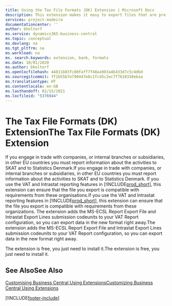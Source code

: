```yaml
---
title: Using the Tax File Formats (DK) Extension | Microsoft Docs
description: This extension makes it easy to export files that are pre-formatted to meet bank requirements for electronic submissions.
services: project-madeira
documentationcenter: ''
author: bholtorf
ms.service: dynamics365-business-central
ms.topic: conceptual
ms.devlang: na
ms.tgt_pltfrm: na
ms.workload: na
ms. search.keywords: extension, bank, formats
ms.date: 10/01/2020
ms.author: bholtorf
ms.openlocfilehash: 44811b83fc80faff7f48aa983a4b433d7c5c4dbd
ms.sourcegitcommit: ff2b55b7e790447e0c1fcd5c2ec7f7610338ebaa
ms.translationtype: HT
ms.contentlocale: en-GB
ms.lasthandoff: 02/15/2021
ms.locfileid: "5376944"
---
```

# <a name="the-tax-file-formats-dk-extension"></a><span data-ttu-id="2a08f-103">The Tax File Formats (DK) Extension</span><span class="sxs-lookup"><span data-stu-id="2a08f-103">The Tax File Formats (DK) Extension</span></span>
<span data-ttu-id="2a08f-104">If you engage in trade with companies, or internal branches or subsidiaries, in other EU countries you must report information about the activities to SKAT and to Statistics Denmark.</span><span class="sxs-lookup"><span data-stu-id="2a08f-104">If you engage in trade with companies, or internal branches or subsidiaries, in other EU countries you must report information about the activities to SKAT and to Statistics Denmark.</span></span> <span data-ttu-id="2a08f-105">If you use the VAT and Intrastat reporting features in [!INCLUDE[prod_short](includes/prod_short.md)], this extension can ensure that the file you export is compatible with requirements from these organisations.</span><span class="sxs-lookup"><span data-stu-id="2a08f-105">If you use the VAT and Intrastat reporting features in [!INCLUDE[prod_short](includes/prod_short.md)], this extension can ensure that the file you export is compatible with requirements from these organizations.</span></span> <span data-ttu-id="2a08f-106">The extension adds the MS-ECSL Report Export File and Intrastat Export Lines submission codeunits to your VAT Report configuration, so you can export data in the new format right away.</span><span class="sxs-lookup"><span data-stu-id="2a08f-106">The extension adds the MS-ECSL Report Export File and Intrastat Export Lines submission codeunits to your VAT Report configuration, so you can export data in the new format right away.</span></span>

<span data-ttu-id="2a08f-107">The extension is free, you just need to install it.</span><span class="sxs-lookup"><span data-stu-id="2a08f-107">The extension is free, you just need to install it.</span></span>

## <a name="see-also"></a><span data-ttu-id="2a08f-108">See Also</span><span class="sxs-lookup"><span data-stu-id="2a08f-108">See Also</span></span>
[<span data-ttu-id="2a08f-109">Customising Business Central Using Extensions</span><span class="sxs-lookup"><span data-stu-id="2a08f-109">Customizing Business Central Using Extensions</span></span>](ui-extensions.md)


[!INCLUDE[footer-include](includes/footer-banner.md)]